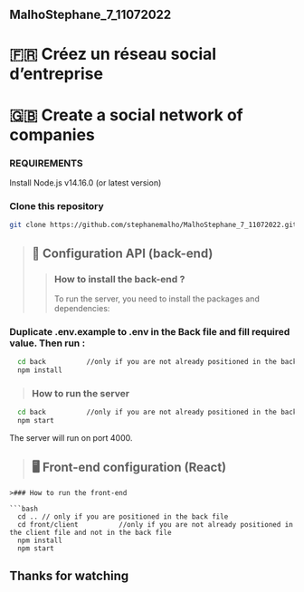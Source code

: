 ## MalhoStephane_7_11072022

# 🇫🇷 Créez un réseau social d’entreprise
# 🇬🇧 Create a social network of companies

### REQUIREMENTS

Install Node.js v14.16.0 (or latest version)

### Clone this repository

```bash
git clone https://github.com/stephanemalho/MalhoStephane_7_11072022.git
```
>## 📡 Configuration API (back-end)
>>### How to install the back-end ?
>>To run the server, you need to install the packages and dependencies:
### Duplicate .env.example to .env in the Back file and fill required value. Then run :

```bash
  cd back          //only if you are not already positioned in the back named file
  npm install
```

>### How to run the server

```bash
  cd back          //only if you are not already positioned in the back named file
  npm start
```
The server will run on port 4000.


>## 🖥 Front-end configuration (React) 
```
>### How to run the front-end

```bash
  cd .. // only if you are positioned in the back file
  cd front/client          //only if you are not already positioned in the client file and not in the back file
  npm install
  npm start
```


## Thanks for watching
